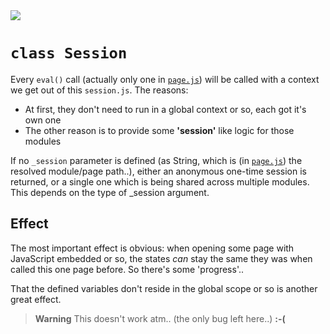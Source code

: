 <img src="https://kekse.biz/github.php?draw&text=`Session`&override=github:v4" />

# **`class Session`**
Every `eval()` call (actually only one in [`page.js`](page.md)) will be called with a context
we get out of this `session.js`. The reasons:

* At first, they don't need to run in a global context or so, each got it's own one
* The other reason is to provide some **'session'** like logic for those modules

If no `_session` parameter is defined (as String, which is (in [`page.js`](page.md)) the
resolved module/page path..), either an anonymous one-time session is returned, or a single
one which is being shared across multiple modules. This depends on the type of _session argument.

## Effect
The most important effect is obvious: when opening some page with JavaScript embedded or so,
the states _can_ stay the same they was when called this one page before. So there's some 'progress'..

That the defined variables don't reside in the global scope or so is another great effect.
> **Warning**
> This doesn't work atm.. (the only bug left here..) **:-(**

